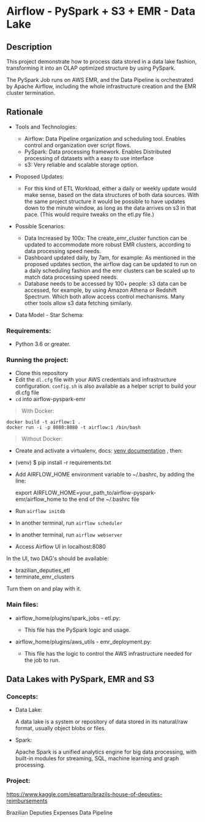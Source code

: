 
# Airflow - PySpark + S3 + EMR - Data Lake  



## Description
This project demonstrate how to process data stored in a data lake fashion, transforming it into an OLAP optimized structure by using PySpark. 

The PySpark Job runs on AWS EMR, and the Data Pipeline is orchestrated by Apache Airflow, including the whole infrastructure creation and the EMR cluster termination.

## Rationale

- Tools and Technologies:
    - Airflow: Data Pipeline organization and scheduling tool.
    Enables control and organization over script flows.
    - PySpark: Data processing framework. Enables Distributed processing of datasets
    with a easy to use interface
    - s3: Very reliable and scalable storage option.
        
- Proposed Updates:
    - For this kind of ETL Workload, either a daily or weekly update would make sense,
    based on the data structures of both data sources. 
    With the same project structure it would be possible to have updates down to the minute window,
    as long as the data arrives on s3 in that pace. (This would require tweaks on the etl.py file.)
    
- Possible Scenarios:
    - Data Increased by 100x: 
        The create_emr_cluster function can be updated to accommodate more robust EMR clusters,
         according to data processing speed needs.
    - Dashboard updated daily, by 7am, for example:
        As mentioned in the proposed updates section, the airflow dag can be updated to run on a daily scheduling fashion and the
        emr clusters can be scaled up to match data processing speed needs.
    - Database needs to be accessed by 100+ people:
        s3 data can be accessed, for example, by using Amazon Athena or Redshift Spectrum. Which both allow access control mechanisms.
        Many other tools allow s3 data fetching similarly.
- Data Model - Star Schema:
    
        

 ### Requirements:

 - Python 3.6 or greater.

 
### Running the project:
  
 -  Clone this repository
 - Edit the `dl.cfg` file with your AWS credentials and infrastructure configuration.
 `config.sh` is also available as a helper script to build your dl.cfg file
 -  `cd` into airflow-pyspark-emr
 > With Docker:

    docker build -t airflow:1 .
    docker run -i -p 8080:8080 -t airflow:1 /bin/bash 
    
 > Without Docker:
 - Create and activate a virtualenv, docs: [venv documentation](https://docs.python.org/3/library/venv.html)   , then:
 - (venv) $ pip install -r requirements.txt
 - Add AIRFLOW_HOME environment variable to ~/.bashrc, by adding the line:										

    export AIRFLOW_HOME=your_path_to/airflow-pyspark-emr/airflow_home 
    to the end of the ~/.bashrc file

 -  Run `airflow initdb`
 -  In another terminal, run `airflow scheduler`
 - In another terminal, run `airflow webserver`
 - Access Airflow UI in localhost:8080

In the UI, two DAG's should be available: 

 - brazilian_deputies_etl
 - terminate_emr_clusters

Turn them on and play with it.

### Main files:
 - airflow_home/plugins/spark_jobs - etl.py:
 
     - This file has the PySpark logic and usage.
 
 - airflow_home/plugins/aws_utils - emr_deployment.py:
 
    - This file has the logic to control the AWS infrastructure needed for the job to run.


## Data Lakes with PySpark, EMR and S3

### Concepts:

- Data Lake:

    A data lake is a system or repository of data stored in its natural/raw format, usually object blobs or files.
    
- Spark:

    Apache Spark is a unified analytics engine for big data processing, with built-in modules for streaming, SQL, machine learning and graph processing.

### Project:

https://www.kaggle.com/epattaro/brazils-house-of-deputies-reimbursements

Brazilian Deputies Expenses Data Pipeline
